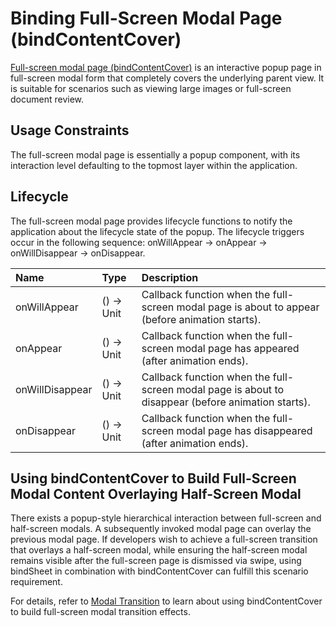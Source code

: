 # Binding Full-Screen Modal Page (bindContentCover)

[Full-screen modal page (bindContentCover)](../../../API_Reference/source_en/arkui-cj/cj-universal-attribute-bindcontentcover.md#func-bindcontentcoverboolunitcontentcoveroptions) is an interactive popup page in full-screen modal form that completely covers the underlying parent view. It is suitable for scenarios such as viewing large images or full-screen document review.

## Usage Constraints

The full-screen modal page is essentially a popup component, with its interaction level defaulting to the topmost layer within the application.

## Lifecycle

The full-screen modal page provides lifecycle functions to notify the application about the lifecycle state of the popup. The lifecycle triggers occur in the following sequence: onWillAppear -> onAppear -> onWillDisappear -> onDisappear.

| Name            | Type | Description                       |
| :----------------- | :------ | :---------------------------- |
| onWillAppear    | () -> Unit | Callback function when the full-screen modal page is about to appear (before animation starts). |
| onAppear    | () -> Unit | Callback function when the full-screen modal page has appeared (after animation ends).  |
| onWillDisappear | () -> Unit | Callback function when the full-screen modal page is about to disappear (before animation starts). |
| onDisappear |() -> Unit  | Callback function when the full-screen modal page has disappeared (after animation ends).     |

## Using bindContentCover to Build Full-Screen Modal Content Overlaying Half-Screen Modal

There exists a popup-style hierarchical interaction between full-screen and half-screen modals. A subsequently invoked modal page can overlay the previous modal page. If developers wish to achieve a full-screen transition that overlays a half-screen modal, while ensuring the half-screen modal remains visible after the full-screen page is dismissed via swipe, using bindSheet in combination with bindContentCover can fulfill this scenario requirement.

For details, refer to [Modal Transition](./cj-modal-transition.md#使用bindcontentcover构建全屏模态转场效果) to learn about using bindContentCover to build full-screen modal transition effects.